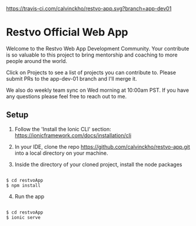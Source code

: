 https://travis-ci.com/calvinckho/restvo-app.svg?branch=app-dev01
# Restvo Official Web App

Welcome to the Restvo Web App Development Community. Your contribute is so valuable to this project to bring mentorship and coaching to more people around the world. 

Click on Projects to see a list of projects you can contribute to. Please submit PRs to the app-dev-01 branch and I'll merge it. 

We also do weekly team sync on Wed morning at 10:00am PST. If you have any questions please feel free to reach out to me.

## Setup

1. Follow the 'Install the Ionic CLI' section: https://ionicframework.com/docs/installation/cli

2. In your IDE, clone the repo https://github.com/calvinckho/restvo-app.git into a local directory on your machine.

3. Inside the directory of your cloned project, install the node packages

```

$ cd restvoApp
$ npm install

```

4. Run the app

```

$ cd restvoApp
$ ionic serve

```
